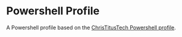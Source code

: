 # Powershell Profile

A Powershell profile based on the [ChrisTitusTech Powershell profile](https://github.com/ChrisTitusTech/powershell-profile).